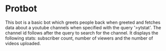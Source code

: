 # Protbot

This bot is a basic bot which greets people back when greeted and fetches data about a youtube channels when specified with the query '>ytstat'. The channel id follows after the query to search for the channel. It displays the following stats: subscriber count, number of viewers and the number of videos uploaded.
